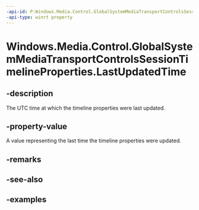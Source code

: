 ```yaml
---
-api-id: P:Windows.Media.Control.GlobalSystemMediaTransportControlsSessionTimelineProperties.LastUpdatedTime
-api-type: winrt property
---
```


<!-- Property syntax.
public DateTime LastUpdatedTime { get; }
-->

# Windows.Media.Control.GlobalSystemMediaTransportControlsSessionTimelineProperties.LastUpdatedTime

## -description
The UTC time at which the timeline properties were last updated.

## -property-value
A value representing the last time the timeline properties were updated.

## -remarks

## -see-also

## -examples

